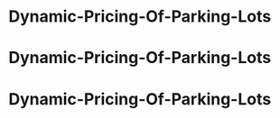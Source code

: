 # Dynamic-Pricing-Of-Parking-Lots
# Dynamic-Pricing-Of-Parking-Lots
# Dynamic-Pricing-Of-Parking-Lots

